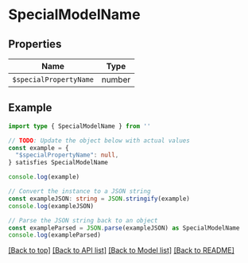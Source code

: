 
# SpecialModelName


## Properties

Name | Type
------------ | -------------
`$specialPropertyName` | number

## Example

```typescript
import type { SpecialModelName } from ''

// TODO: Update the object below with actual values
const example = {
  "$specialPropertyName": null,
} satisfies SpecialModelName

console.log(example)

// Convert the instance to a JSON string
const exampleJSON: string = JSON.stringify(example)
console.log(exampleJSON)

// Parse the JSON string back to an object
const exampleParsed = JSON.parse(exampleJSON) as SpecialModelName
console.log(exampleParsed)
```

[[Back to top]](#) [[Back to API list]](../README.md#api-endpoints) [[Back to Model list]](../README.md#models) [[Back to README]](../README.md)


